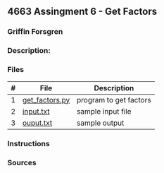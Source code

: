 ## 4663 Assingment 6 - Get Factors
### Griffin Forsgren
### Description:

### Files

|   #   | File                               | Description                                                |
| :---: | ---------------------------------- | ---------------------------------------------------------- |
|   1   | [get_factors.py](./get_factors.py) | program to get factors                                     |
|   2   | [input.txt](./input.txt)           | sample input file                                          |
|   3   | [ouput.txt](./output.txt)          | sample output                                              |

### Instructions

### Sources
